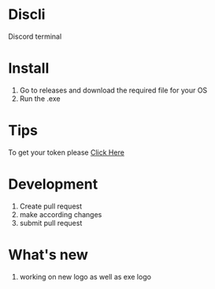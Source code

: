 # Discli

Discord terminal

# Install
1. Go to releases and download the required file for your OS
2. Run the .exe

# Tips
To get your token please <a href="https://www.youtube.com/watch?v=xuB1WQVM3R8">Click Here</a>


# Development
1. Create pull request
2. make according changes
3. submit pull request

# What's new
1. working on new logo as well as exe logo

